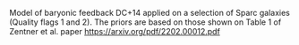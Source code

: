 Model of baryonic feedback DC+14 applied on a selection of Sparc galaxies (Quality flags 1 and 2). The priors are based on those shown on Table 1 of Zentner et al. paper https://arxiv.org/pdf/2202.00012.pdf
